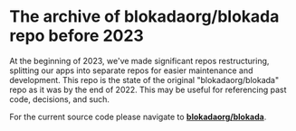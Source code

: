 # The archive of blokadaorg/blokada repo before 2023

At the beginning of 2023, we've made significant repos restructuring, splitting our apps into separate repos for easier maintenance and development. This repo is the state of the original "blokadaorg/blokada" repo as it was by the end of 2022. This may be useful for referencing past code, decisions, and such.

For the current source code please navigate to **[blokadaorg/blokada](https://github.com/blokadaorg/blokada)**.
